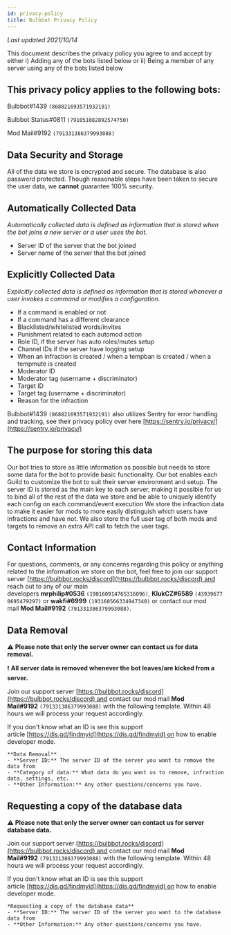 ```yaml
---
id: privacy-policy
title: Bulbbot Privacy Policy
---
```


*Last updated 2021/10/14*

This document describes the privacy policy you agree to and accept by either i) Adding any of the bots listed below or ii) Being a member of any server using any of the bots listed below

## **This privacy policy applies to the following bots:**

Bulbbot#1439 `(868821693571932191)`

Bulbbot Status#0811 `(791051082892574750)`

Mod Mail#9192 `(791331386379993088)`

## Data Security and Storage

All of the data we store is encrypted and secure. The database is also password protected. Though reasonable steps have been taken to secure the user data, we **cannot** guarantee 100% security.

## Automatically Collected Data

*Automatically collected data is defined as information that is stored when the bot joins a new server or a user uses the bot.*

- Server ID of the server that the bot joined
- Server name of the server that the bot joined

## Explicitly Collected Data

*Explicitly collected data is defined as information that is stored whenever a user invokes a command or modifies a configuration.*

- If a command is enabled or not
- If a command has a different clearance
- Blacklisted/whitelisted words/invites
- Punishment related to each automod action
- Role ID, if the server has auto roles/mutes setup
- Channel IDs if the server have logging setup
- When an infraction is created / when a tempban is created / when a tempmute is created
- Moderator ID
- Moderator tag (username + discriminator)
- Target ID
- Target tag (username + discriminator)
- Reason for the infraction

Bulbbot#1439 `(868821693571932191)` also utilizes Sentry for error handling and tracking, see their privacy policy over here [https://sentry.io/privacy/](https://sentry.io/privacy/)

## The purpose for storing this data

Our bot tries to store as little information as possible but needs to store some data for the bot to provide basic functionality. Our bot enables each Guild to customize the bot to suit their server environment and setup. The server ID is stored as the main key to each server, making it possible for us to bind all of the rest of the data we store and be able to uniquely identify each config on each command/event execution We store the infraction data to make it easier for mods to more easily distinguish which users have infractions and have not. We also store the full user tag of both mods and targets to remove an extra API call to fetch the user tags.

## Contact Information

For questions, comments, or any concerns regarding this policy or anything related to the information we store on the bot, feel free to join our support server [https://bulbbot.rocks/discord](https://bulbbot.rocks/discord) and reach out to any of our main developers **mrphilip#0536** `(190160914765316096)`, **KlukCZ#6589** `(439396770695479297)` or **wakfi#6999** `(193160566334947340)` or contact our mod mail **Mod Mail#9192** `(791331386379993088)`.

## Data Removal

⚠️ **Please note that only the server owner can contact us for data removal.**

❗ **All server data is removed whenever the bot leaves/are kicked from a server.**

Join our support server [https://bulbbot.rocks/discord](https://bulbbot.rocks/discord) and contact our mod mail **Mod Mail#9192** `(791331386379993088)` with the following template. Within 48 hours we will process your request accordingly.

If you don't know what an ID is see this support article [https://dis.gd/findmyid](https://dis.gd/findmyid) on how to enable developer mode.

```
**Data Removal**
- **Server ID:** The server ID of the server you want to remove the data from
- **Category of data:** What data do you want us to remove, infraction data, settings, etc.
- **Other Information:** Any other questions/concerns you have.
```

## Requesting a copy of the database data

⚠️ **Please note that only the server owner can contact us for server database data.**

Join our support server [https://bulbbot.rocks/discord](https://bulbbot.rocks/discord) and contact our mod mail **Mod Mail#9192** `(791331386379993088)` with the following template. Within 48 hours we will process your request accordingly.

If you don't know what an ID is see this support article [https://dis.gd/findmyid](https://dis.gd/findmyid) on how to enable developer mode.

```
*Requesting a copy of the database data**
- **Server ID:** The server ID of the server you want to the database data from
- **Other Information:** Any other questions/concerns you have.
```